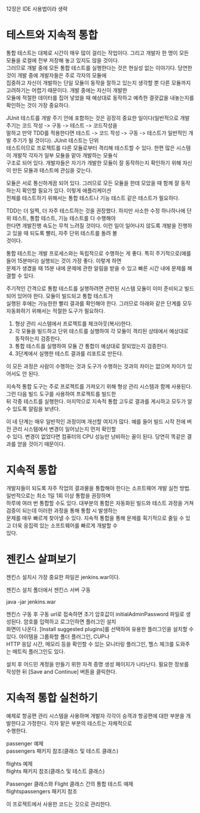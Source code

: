12장은 IDE 사용법이라 생략  
  
# **테스트와 지속적 통합**  
통합 테스트는 대체로 시간이 매우 많이 걸리는 작업이다. 그리고 개발자 한 명이 모든 모듈을 로컬에 전부 저장해 놓고 있지도 않을 것이다.  
그러므로 개발 중에 모든 통합 테스트를 실행한다는 것은 현실성 없는 이야기다. 당연한 것이 개발 중에 개발자들은 주로 각자의 모듈에  
집중하고 자신이 개발하는 단일 모듈이 동작을 잘하고 있는지 생각할 뿐 다른 모듈까지 고려하기는 어렵기 때문이다. 개발 중에는 자신이 개발한  
모듈에 적절한 데이터를 집어 넣었을 때 예상대로 동작하고 예측한 결괏값을 내놓는지를 확인하는 것이 가장 중요하다.  
  
JUnit 테스트를 개발 주기 안에 포함하는 것은 굉장히 중요한 일이다(일반적으로 개발 주기는 코드 작성 -> 구동 -> 테스트 -> 코드작성을  
말하고 만약 TDD를 적용한다면 테스트 -> 코드 작성 -> 구동 -> 테스트가 일반적인 개발 주기가 될 것이다). JUnit 테스트는 단위  
테스트이므로 프로젝트를 다른 모듈로부터 격리해 테스트할 수 있다. 한편 많은 시스템이 개발작 각자가 일부 모듈을 맡아 개발하는 모듈식  
구조로 되어 있다. 개발자들은 자기가 개발한 모듈이 잘 동작하는지 확인하기 위해 자신이 만든 모듈과 테스트에 관심을 갖는다.  
  
모듈은 서로 통신하게끔 되어 있다. 그러므로 모든 모듈을 한데 모았을 때 함께 잘 동작하는지 확인할 필요가 있다. 이렇게 애플리케이션  
전체를 테스트하기 위해서는 통합 테스트나 기능 테스트 같은 테스트가 필요하다.  
  
TDD는 더 일찍, 더 자주 테스트하는 것을 권장했다. 하지만 사소한 수정 하나하나에 단위 테스트, 통합 테스트, 기능 테스트를 다 수행해야  
한다면 개발진행 속도는 무척 느려질 것이다. 이런 일이 일어나지 않도록 개발을 진행하고 있을 때 되도록 빨리, 자주 단위 테스트를 돌려 볼  
것이다.  
  
통합 테스트는 개발 프로세스와는 독립적으로 수행하는 게 좋다. 특히 주기적으로(예를 들어 15분마다) 실행되는 것이 가장 좋다. 이렇게 하면  
문제가 생겼을 때 15분 내에 문제에 관한 알림을 받을 수 있고 빠른 시간 내에 문제를 해결할 수 있다.  
  
주기적인 간격으로 통합 테스트를 실행하려면 관련된 시스템 모듈이 이미 준비되고 빌드되어 있어야 한다. 모듈이 빌드되고 통합 테스트가  
실행된 후에는 가능한한 빨리 결과를 확인해야 한다. 그러므로 아래와 같은 단계를 모두 자동화하기 위해서는 적절한 도구가 필요하다.  
  
1. 형상 관리 시스템에서 프로젝트를 체크아웃(복사)한다.  
2. 각 모듈을 빌드하고 단위 테스트를 실행하여 각 모듈이 격리된 상태에서 예상대로 동작하는지 검증한다.  
3. 통합 테스트를 실행하여 모듈 간 통합이 예상대로 잘되었는지 검증한다.  
4. 3단계에서 실행한 테스트 결과를 리포트로 만든다.  
  
이 모든 과정은 사람이 수행하는 것과 도구가 수행하는 것과의 차이는 없으며 차이가 있어서도 안 된다.  
  
지속적 통합 도구는 주로 프로젝트를 가져오기 위해 형상 관리 시스템과 함께 사용된다. 그런 다음 빌드 도구를 사용하여 프로젝트를 빌드한  
뒤 각종 테스트를 실행한다. 마지막으로 지속적 통합 고두로 결과를 게시하고 모두가 알 수 있도록 알림을 보낸다.  
  
이 네 단계는 매우 일반적인 과정이며 개선할 여지가 많다. 예를 들어 빌드 시작 전에 버전 관리 시스템에서 변경이 일어났는지 먼저 확인할  
수 있다. 변경이 없었다면 컴퓨터의 CPU 성능만 낭비하는 꼴이 된다. 당연히 똑같은 결과를 얻을 것이기 때문이다.    
  
# **지속적 통합**  
개발자들이 되도록 자주 작업의 결과물을 통합해야 한다는 소프트웨어 개발 실천 방법. 일반적으로는 최소 1일 1회 이상 통합을 권장하며  
하루에 여러 번 통합할 수도 있다. 대부분의 통합은 자동화된 빌드와 테스트 과정을 거쳐 검증이 되는데 이러한 과정을 통해 통합 시 발생하는  
문제를 매우 빠르게 찾아낼 수 있다. 지속적 통합을 통해 문제를 획기적으로 줄일 수 있고 더욱 응집력 있는 소프트웨어를 빠르게 개발할 수  
있다.  
  
# **젠킨스 살펴보기**  
젠킨스 설치시 가장 중요한 파일은 jenkins.war이다.  
  
젠킨스 설치 폴더에서 젠킨스 서버 구동  
  
java -jar jenkins.war  
  
젠킨스 구동 후 구동 url로 접속하면 초기 암호값이 initialAdminPassword 파일로 생성된다. 암호를 입력하고 로그인하면 플러그인 설치  
화면이 나온다. [Install suggested plugins]를 선택하여 유용한 플러그인을 설치할 수 있다. 아이템을 그룹화할 폴더 플러그인, CUP나  
HTTP 응답 시간, 메모리 등을 확인할 수 있는 모니터링 플러그인, 헬스 체크를 도와주는 메트릭 플러그인도 있다. 
  
설치 후 어드민 계정을 만들기 위한 자격 증명 생성 페이지가 나타난다. 필요한 정보를 작성한 뒤 [Save and Continue] 버튼을 클릭한다.  
  
# **지속적 통합 실천하기**  
예제로 항공편 관리 시스템을 사용하며 개발자 각각이 승객과 항공편에 대한 부분을 개발한다고 가정한다. 각자 맡은 부분의 테스트는 자체적으로  
수행한다.  

passenger 예제  
passengers 패키지 참조(클래스 및 테스트 클래스)  

flights 예제    
flights 패키지 참조(클래스 및 테스트 클래스)  
  
Passenger 클래스와 Flight 클래스 간의 통합 테스트 예제  
flightspassengers 패키지 참조  
  
이 프로젝트에서 사용한 코드는 깃으로 관리한다.  
  

  

  
